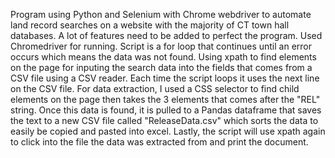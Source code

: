 Program using Python and Selenium with Chrome webdriver to automate land record searches on a website with the majority of CT town hall databases. A lot of features need to be added to perfect the program. Used Chromedriver for running. Script is a for loop that continues until an error occurs which means the data was not found. Using xpath to find elements on the page for inputing the search data into the fields that comes from a CSV file using a CSV reader. Each time the script loops it uses the next line on the CSV file. For data extraction, I used a CSS selector to find child elements on the page then takes the 3 elements that comes after the "REL" string. Once this data is found, it is pulled to a Pandas dataframe that saves the text to a new CSV file called "ReleaseData.csv" which sorts the data to easily be copied and pasted into excel. Lastly, the script will use xpath again to click into the file the data was extracted from and print the document.
